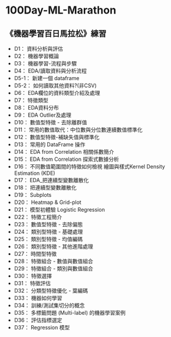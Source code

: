 # 100Day-ML-Marathon
## 《機器學習百日馬拉松》練習
* D1： 資料分析與評估
* D2： 機器學習概論
* D3： 機器學習-流程與步驟
* D4： EDA/讀取資料與分析流程
* D5-1： 新建一個 dataframe
* D5-2： 如何讀取其他資料?(非CSV)
* D6： EDA欄位的資料類型介紹及處理
* D7： 特徵類型
* D8： EDA資料分布
* D9： EDA Outlier及處理
* D10： 數值型特徵 - 去除離群值
* D11： 常用的數值取代：中位數與分位數連續數值標準化
* D12： 數值型特徵-補缺失值與標準化
* D13： 常用的 DataFrame 操作
* D14： EDA from Correlation 相關係數簡介
* D15： EDA from Correlation 探索式數據分析
* D16： 不同數值範圍間的特徵如何檢視 繪圖與樣式Kernel Density Estimation (KDE)
* D17： EDA_把連續型變數離散化
* D18： 把連續型變數離散化
* D19： Subplots
* D20： Heatmap & Grid-plot
* D21： 模型初體驗 Logistic Regression
* D22： 特徵工程簡介
* D23： 數值型特徵 - 去除偏態
* D24： 類別型特徵 - 基礎處理
* D25： 類別型特徵 - 均值編碼
* D26： 類別型特徵 - 其他進階處理
* D27： 時間型特徵
* D28： 特徵組合 - 數值與數值組合
* D29： 特徵組合 - 類別與數值組合
* D30： 特徵選擇
* D31： 特徵評估
* D32： 分類型特徵優化 - 葉編碼
* D33： 機器如何學習
* D34： 訓練/測試集切分的概念
* D35： 多標籤問題 (Multi-label) 的機器學習案例
* D36： 評估指標選定
* D37： Regression 模型
